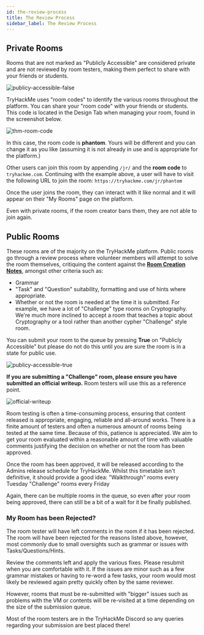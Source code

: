 ```yaml
---
id: the-review-process
title: The Review Process
sidebar_label: The Review Process
---
```


## Private Rooms
Rooms that are not marked as "Publicly Accessible" are considered private and are not reviewed by room testers, making them perfect to share with your friends or students.

![publicy-accessible-false](https://i.imgur.com/dq4l7rK.png)

TryHackMe uses "room codes" to identify the various rooms throughout the platform. You can share your "room code" with your friends or students. This code is located in the Design Tab when managing your room, found in the screenshot below.

![thm-room-code](https://i.imgur.com/5b35XgI.png)

In this case, the room code is **phantom**. Yours will be different and you can change it as you like (assuming it is not already in use and is appropriate for the platform.)

Other users can join this room by appending `/jr/` and the **room code** to `tryhackme.com`. Continuing with the example above, a user will have to visit the following URL to join the room:
`https://tryhackme.com/jr/phantom`

Once the user joins the room, they can interact with it like normal and it will appear on their "My Rooms" page on the platform.

Even with private rooms, if the room creator bans them, they are not able to join again.


## Public Rooms
These rooms are of the majority on the TryHackMe platform. Public rooms go through a review process where volunteer members will attempt to solve the room themselves, critiquing the content against the [**Room Creation Notes**](https://docs.tryhackme.com/docs/room-creation/room-creation-getting-started), amongst other criteria such as:
- Grammar
- "Task" and "Question" suitability, formatting and use of hints where appropriate.
- Whether or not the room is needed at the time it is submitted. For example, we have a lot of "Challenge" type rooms on Cryptography. We're much more inclined to accept a room that teaches a topic about Cryptography or a tool rather than another cypher "Challenge" style room.

You can submit your room to the queue by pressing **True** on "Publicly Accessible" but please do not do this until you are sure the room is in a state for public use.

![publicy-accessible-true](https://i.imgur.com/lHDGYdz.png)

**If you are submitting a "Challenge" room, please ensure you have submitted an official writeup.** Room testers will use this as a reference point.

![official-writeup](https://i.imgur.com/S0N7wis.png)

Room testing is often a time-consuming process, ensuring that content released is appropriate, engaging, reliable and all-around works. There is a finite amount of testers and often a numerous amount of rooms being tested at the same time. Because of this, patience is appreciated. We aim to get your room evaluated within a reasonable amount of time with valuable comments justifying the decision on whether or not the room has been approved.

Once the room has been approved, it will be released according to the Admins release schedule for TryHackMe. Whilst this timetable isn't definitive, it should provide a good idea:
"Walkthrough" rooms every Tuesday
"Challenge" rooms every Friday

Again, there can be multiple rooms in the queue, so even after your room being approved, there can still be a bit of a wait for it be finally published.


### My Room has been Rejected?
The room tester will have left comments in the room if it has been rejected. The room will have been rejected for the reasons listed above, however, most commonly due to small oversights such as grammar or issues with Tasks/Questions/Hints.

Review the comments left and apply the various fixes. Please resubmit when you are comfortable with it. If the issues are minor such as a few grammar mistakes or having to re-word a few tasks, your room would most likely be reviewed again pretty quickly often by the same reviewer.

However, rooms that must be re-submitted with "bigger" issues such as problems with the VM or contents will be re-visited at a time depending on the size of the submission queue.

Most of the room testers are in the TryHackMe Discord so any queries regarding your submission are best placed there!
